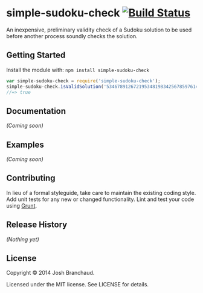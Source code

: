 # simple-sudoku-check [![Build Status](https://secure.travis-ci.org/jbranchaud/simple-sudoku-check.png?branch=master)](http://travis-ci.org/jbranchaud/simple-sudoku-check)

An inexpensive, preliminary validity check of a Sudoku solution to be used before another process soundly checks the solution.

## Getting Started

Install the module with: `npm install simple-sudoku-check`

```javascript
var simple-sudoku-check = require('simple-sudoku-check');
simple-sudoku-check.isValidSolution('534678912672195348198342567859761423426853791713924856961537284287419635345286179');
//=> true
```

## Documentation

_(Coming soon)_

## Examples

_(Coming soon)_

## Contributing

In lieu of a formal styleguide, take care to maintain the existing coding style. Add unit tests for any new or changed functionality. Lint and test your code using [Grunt](http://gruntjs.com/).

## Release History
_(Nothing yet)_

## License

Copyright &copy; 2014 Josh Branchaud.

Licensed under the MIT license. See LICENSE for details.
